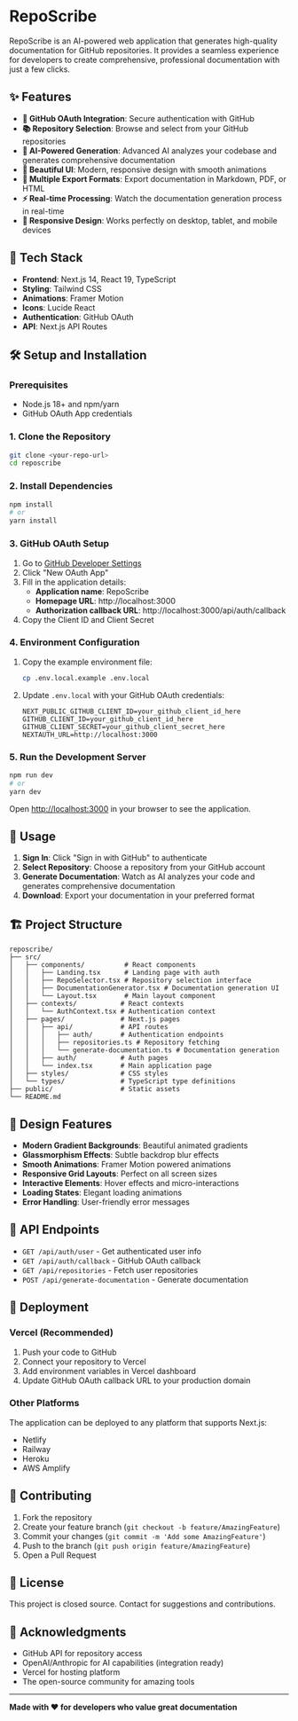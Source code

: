 # RepoScribe

RepoScribe is an AI-powered web application that generates high-quality documentation for GitHub repositories. It provides a seamless experience for developers to create comprehensive, professional documentation with just a few clicks.

## ✨ Features

- **🔐 GitHub OAuth Integration**: Secure authentication with GitHub
- **📚 Repository Selection**: Browse and select from your GitHub repositories
- **🤖 AI-Powered Generation**: Advanced AI analyzes your codebase and generates comprehensive documentation
- **🎨 Beautiful UI**: Modern, responsive design with smooth animations
- **📄 Multiple Export Formats**: Export documentation in Markdown, PDF, or HTML
- **⚡ Real-time Processing**: Watch the documentation generation process in real-time
- **📱 Responsive Design**: Works perfectly on desktop, tablet, and mobile devices

## 🚀 Tech Stack

- **Frontend**: Next.js 14, React 19, TypeScript
- **Styling**: Tailwind CSS
- **Animations**: Framer Motion
- **Icons**: Lucide React
- **Authentication**: GitHub OAuth
- **API**: Next.js API Routes

## 🛠️ Setup and Installation

### Prerequisites

- Node.js 18+ and npm/yarn
- GitHub OAuth App credentials

### 1. Clone the Repository

```bash
git clone <your-repo-url>
cd reposcribe
```

### 2. Install Dependencies

```bash
npm install
# or
yarn install
```

### 3. GitHub OAuth Setup

1. Go to [GitHub Developer Settings](https://github.com/settings/developers)
2. Click "New OAuth App"
3. Fill in the application details:
   - **Application name**: RepoScribe
   - **Homepage URL**: http://localhost:3000
   - **Authorization callback URL**: http://localhost:3000/api/auth/callback
4. Copy the Client ID and Client Secret

### 4. Environment Configuration

1. Copy the example environment file:
   ```bash
   cp .env.local.example .env.local
   ```

2. Update `.env.local` with your GitHub OAuth credentials:
   ```env
   NEXT_PUBLIC_GITHUB_CLIENT_ID=your_github_client_id_here
   GITHUB_CLIENT_ID=your_github_client_id_here
   GITHUB_CLIENT_SECRET=your_github_client_secret_here
   NEXTAUTH_URL=http://localhost:3000
   ```

### 5. Run the Development Server

```bash
npm run dev
# or
yarn dev
```

Open [http://localhost:3000](http://localhost:3000) in your browser to see the application.

## 🎯 Usage

1. **Sign In**: Click "Sign in with GitHub" to authenticate
2. **Select Repository**: Choose a repository from your GitHub account
3. **Generate Documentation**: Watch as AI analyzes your code and generates comprehensive documentation
4. **Download**: Export your documentation in your preferred format

## 🏗️ Project Structure

```
reposcribe/
├── src/
│   ├── components/          # React components
│   │   ├── Landing.tsx      # Landing page with auth
│   │   ├── RepoSelector.tsx # Repository selection interface
│   │   ├── DocumentationGenerator.tsx # Documentation generation UI
│   │   └── Layout.tsx       # Main layout component
│   ├── contexts/           # React contexts
│   │   └── AuthContext.tsx # Authentication context
│   ├── pages/              # Next.js pages
│   │   ├── api/            # API routes
│   │   │   ├── auth/       # Authentication endpoints
│   │   │   ├── repositories.ts # Repository fetching
│   │   │   └── generate-documentation.ts # Documentation generation
│   │   ├── auth/           # Auth pages
│   │   └── index.tsx       # Main application page
│   ├── styles/             # CSS styles
│   └── types/              # TypeScript type definitions
├── public/                 # Static assets
└── README.md
```

## 🎨 Design Features

- **Modern Gradient Backgrounds**: Beautiful animated gradients
- **Glassmorphism Effects**: Subtle backdrop blur effects
- **Smooth Animations**: Framer Motion powered animations
- **Responsive Grid Layouts**: Perfect on all screen sizes
- **Interactive Elements**: Hover effects and micro-interactions
- **Loading States**: Elegant loading animations
- **Error Handling**: User-friendly error messages

## 🔧 API Endpoints

- `GET /api/auth/user` - Get authenticated user info
- `GET /api/auth/callback` - GitHub OAuth callback
- `GET /api/repositories` - Fetch user repositories
- `POST /api/generate-documentation` - Generate documentation

## 🚀 Deployment

### Vercel (Recommended)

1. Push your code to GitHub
2. Connect your repository to Vercel
3. Add environment variables in Vercel dashboard
4. Update GitHub OAuth callback URL to your production domain

### Other Platforms

The application can be deployed to any platform that supports Next.js:
- Netlify
- Railway
- Heroku
- AWS Amplify

## 🤝 Contributing

1. Fork the repository
2. Create your feature branch (`git checkout -b feature/AmazingFeature`)
3. Commit your changes (`git commit -m 'Add some AmazingFeature'`)
4. Push to the branch (`git push origin feature/AmazingFeature`)
5. Open a Pull Request

## 📝 License

This project is closed source. Contact for suggestions and contributions.

## 🙏 Acknowledgments

- GitHub API for repository access
- OpenAI/Anthropic for AI capabilities (integration ready)
- Vercel for hosting platform
- The open-source community for amazing tools

---

**Made with ❤️ for developers who value great documentation**
